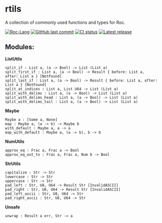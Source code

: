 # rtils
A collection of commonly used functions and types for Roc.

[![Roc-Lang][roc_badge]][roc_link]
[![GitHub last commit][last_commit_badge]][last_commit_link]
[![CI status][ci_status_badge]][ci_status_link]
[![Latest release][version_badge]][version_link]

## Modules:

__ListUtils__
```roc
split_if : List a, (a -> Bool) -> List (List a)
split_first_if : List a, (a -> Bool) -> Result { before: List a, after: List a } [NotFound]
split_last_if : List a, (a -> Bool) -> Result { before: List a, after: List a } [NotFound]
split_at_indices : List a, List U64 -> List (List a)
split_with_delims : List a, (a -> Bool) -> List (List a)
split_with_delims_head : List a, (a -> Bool) -> List (List a)
split_with_delims_tail : List a, (a -> Bool) -> List (List a)
```

__Maybe__
```roc
Maybe a : [Some a, None]
map : Maybe a, (a -> b) -> Maybe b
with_default : Maybe a, a -> a
map_with_default : Maybe a, (a -> b), b -> b
```

__NumUtils__
```roc
approx_eq : Frac a, Frac a -> Bool
approx_eq_out_to : Frac a, Frac a, Num b -> Bool
```

__StrUtils__
```roc
capitalize : Str -> Str
lowercase : Str -> Str
uppercase : Str -> Str
pad_left : Str, U8, U64 -> Result Str [InvalidASCII]
pad_right : Str, U8, U64 -> Result Str [InvalidASCII]
pad_left_ascii : Str, U8, U64 -> Str
pad_right_ascii : Str, U8, U64 -> Str
```

__Unsafe__
```roc
unwrap : Result a err, Str -> a
```

<!-- LINKS -->
[roc_badge]: https://img.shields.io/endpoint?url=https%3A%2F%2Fpastebin.com%2Fraw%2FcFzuCCd7
[roc_link]: https://github.com/roc-lang/roc
[ci_status_badge]: https://img.shields.io/github/actions/workflow/status/imclerran/rtils/ci.yaml?logo=github&logoColor=lightgrey
[ci_status_link]: https://github.com/imclerran/rtils/actions/workflows/ci.yaml
[last_commit_badge]: https://img.shields.io/github/last-commit/imclerran/rtils?logo=git&logoColor=lightgrey
[last_commit_link]: https://github.com/imclerran/rtils/commits/main/
[version_badge]: https://img.shields.io/github/v/release/imclerran/rtils
[version_link]: https://github.com/imclerran/rtils/releases/latest

